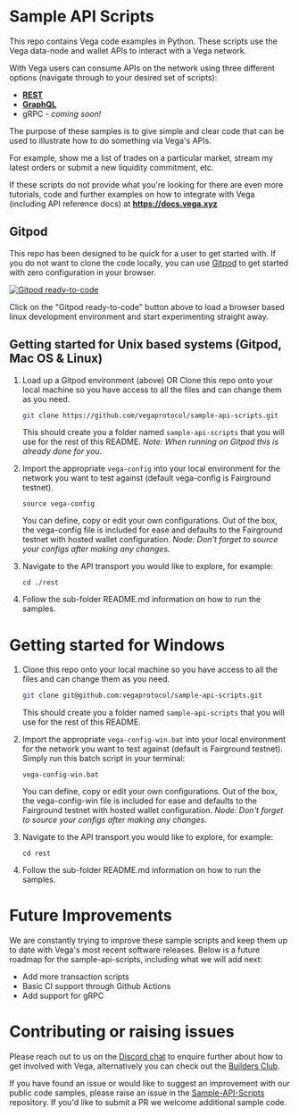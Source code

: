
# Sample API Scripts

This repo contains Vega code examples in Python. These scripts use the Vega data-node and wallet APIs to interact with a Vega network.

With Vega users can consume APIs on the network using three different options (navigate through to your desired set of scripts):
 
 * **[REST](./rest#readme)**
 * **[GraphQL](./graphql#readme)**
 * gRPC - *coming soon!*
 
The purpose of these samples is to give simple and clear code that can be used to illustrate how to do something via Vega's APIs. 

For example, show me a list of trades on a particular market, stream my latest orders or submit a new liquidity commitment, etc. 

If these scripts do not provide what you're looking for there are even more tutorials, code and further examples on how to integrate with Vega (including API reference docs) at **https://docs.vega.xyz**

## Gitpod

This repo has been designed to be quick for a user to get started with. If you do not want to clone the code locally, you can use [Gitpod](https://gitpod.io/) to get started with zero configuration in your browser.

[![Gitpod ready-to-code](https://img.shields.io/badge/Gitpod-ready--to--code-blue?logo=gitpod)](https://gitpod.io/#https://github.com/vegaprotocol/sample-api-scripts)

Click on the "Gitpod ready-to-code" button above to load a browser based linux development environment and start experimenting straight away.

## Getting started for Unix based systems (Gitpod, Mac OS & Linux)

1. Load up a Gitpod environment (above) OR Clone this repo onto your local machine so you have access to all the files and can change them as you need.
    ```bash
    git clone https://github.com/vegaprotocol/sample-api-scripts.git
    ```
    This should create you a folder named `sample-api-scripts` that you will use for the rest of this README. 
    *Note: When running on Gitpod this is already done for you.*
    
1. Import the appropriate `vega-config` into your local environment for the network you want to test against (default vega-config is Fairground testnet). 
   ```
   source vega-config
   ```
   You can define, copy or edit your own configurations. Out of the box, the vega-config file is included for ease and defaults to the Fairground testnet with hosted wallet configuration. *Node: Don't forget to source your configs after making any changes.*
   
1. Navigate to the API transport you would like to explore, for example:
   ```
   cd ./rest
   ```
   
1. Follow the sub-folder README.md information on how to run the samples.
   
# Getting started for Windows

1. Clone this repo onto your local machine so you have access to all the files and can change them as you need.
    ```bash
    git clone git@github.com:vegaprotocol/sample-api-scripts.git
    ```
    This should create you a folder named `sample-api-scripts` that you will use for the rest of this README.
    
1. Import the appropriate `vega-config-win.bat` into your local environment for the network you want to test against (default is Fairground testnet). Simply run this batch script in your terminal:
   ```
   vega-config-win.bat
   ```
   You can define, copy or edit your own configurations. Out of the box, the vega-config-win file is included for ease and defaults to the Fairground testnet with hosted wallet configuration. *Node: Don't forget to source your configs after making any changes.*

   
1. Navigate to the API transport you would like to explore, for example:
   ```
   cd rest
   ```
   
1. Follow the sub-folder README.md information on how to run the samples.

# Future Improvements

We are constantly trying to improve these sample scripts and keep them up to date with Vega's most recent software releases. Below is a future roadmap for the sample-api-scripts, including what we will add next:

- Add more transaction scripts
- Basic CI support through Github Actions
- Add support for gRPC


# Contributing or raising issues

Please reach out to us on the [Discord chat](https://discord.gg/bkAF3Tu) to enquire further about how to get involved with Vega, alternatively you can check out the [Builders Club](https://vega.xyz/builders-club/).

If you have found an issue or would like to suggest an improvement with our public code samples, please raise an issue in the [Sample-API-Scripts](https://github.com/vegaprotocol/sample-api-scripts/) repository. If you'd like to submit a PR we welcome additional sample code.
